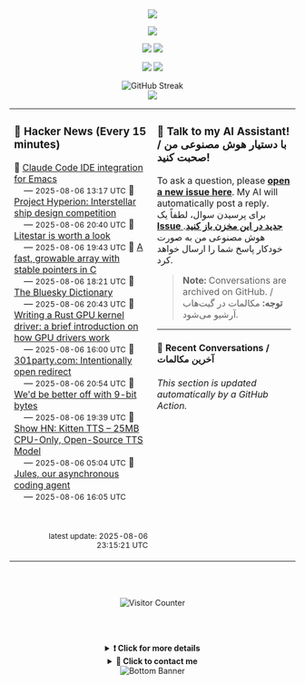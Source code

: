 <div align="center">

  <img src="https://readme-typing-svg.herokuapp.com?font=Fira+Code&weight=600&size=19&duration=3000&pause=1000&color=F7931A&center=true&vCenter=true&width=600&lines=%F0%9F%91%8B+Hi+%2C++I'm+(+Esmaeil+Asadi+%3C%3D%3E+%D8%A7%D8%B3%D9%80%D9%85%D9%80%D8%A7%D8%B9%D9%80%DB%8C%D9%80%D9%84+%D8%A7%D8%B3%D9%80%D8%AF%DB%8C+)"/>

</div>


<p align="center">

  <img src="http://github-profile-summary-cards.vercel.app/api/cards/profile-details?username=Null-Err0r&theme=gruvbox" />

</p>

<p align="center">

  <img src="http://github-profile-summary-cards.vercel.app/api/cards/repos-per-language?username=Null-Err0r&theme=gruvbox" />

  <img src="http://github-profile-summary-cards.vercel.app/api/cards/most-commit-language?username=Null-Err0r&theme=gruvbox" />

</p>

<p align="center">

  <img src="http://github-profile-summary-cards.vercel.app/api/cards/stats?username=Null-Err0r&theme=gruvbox" />

  <img src="http://github-profile-summary-cards.vercel.app/api/cards/productive-time?username=Null-Err0r&theme=gruvbox&utcOffset=8" />

</p>

<div align="center">

  <img src="https://streak-stats.demolab.com/?user=null-err0r&theme=gruvbox" alt="GitHub Streak" />

</div>

<div align="center">

  <img src="https://github-profile-trophy.vercel.app/?username=Null-Err0r&theme=gruvbox&no-frame=true&margin-w=15&margin-h=15&row=2&column=4" />

</div>


<!-- Start Dynamic Content Section -->

<table width="100%">

<tr>

<td width="50%" valign="top">


### 📰 Hacker News (Every 15 minutes)

<!-- HACKER_NEWS_START -->
🔹 <a href='https://github.com/manzaltu/claude-code-ide.el' target='_blank' rel='noopener noreferrer'>Claude Code IDE integration for Emacs</a><br>
&nbsp;&nbsp;&nbsp;&nbsp;— <small>2025-08-06 13:17 UTC</small>
🔹 <a href='https://www.projecthyperion.org' target='_blank' rel='noopener noreferrer'>Project Hyperion: Interstellar ship design competition</a><br>
&nbsp;&nbsp;&nbsp;&nbsp;— <small>2025-08-06 20:40 UTC</small>
🔹 <a href='https://www.b-list.org/weblog/2025/aug/06/litestar/' target='_blank' rel='noopener noreferrer'>Litestar is worth a look</a><br>
&nbsp;&nbsp;&nbsp;&nbsp;— <small>2025-08-06 19:43 UTC</small>
🔹 <a href='https://danielchasehooper.com/posts/segment_array/' target='_blank' rel='noopener noreferrer'>A fast, growable array with stable pointers in C</a><br>
&nbsp;&nbsp;&nbsp;&nbsp;— <small>2025-08-06 18:21 UTC</small>
🔹 <a href='https://www.avibagla.com/blueskydictionary/' target='_blank' rel='noopener noreferrer'>The Bluesky Dictionary</a><br>
&nbsp;&nbsp;&nbsp;&nbsp;— <small>2025-08-06 20:43 UTC</small>
🔹 <a href='https://www.collabora.com/news-and-blog/blog/2025/08/06/writing-a-rust-gpu-kernel-driver-a-brief-introduction-on-how-gpu-drivers-work/' target='_blank' rel='noopener noreferrer'>Writing a Rust GPU kernel driver: a brief introduction on how GPU drivers work</a><br>
&nbsp;&nbsp;&nbsp;&nbsp;— <small>2025-08-06 16:00 UTC</small>
🔹 <a href='https://301party.com/' target='_blank' rel='noopener noreferrer'>301party.com: Intentionally open redirect</a><br>
&nbsp;&nbsp;&nbsp;&nbsp;— <small>2025-08-06 20:54 UTC</small>
🔹 <a href='https://pavpanchekha.com/blog/9bit.html' target='_blank' rel='noopener noreferrer'>We'd be better off with 9-bit bytes</a><br>
&nbsp;&nbsp;&nbsp;&nbsp;— <small>2025-08-06 19:39 UTC</small>
🔹 <a href='https://github.com/KittenML/KittenTTS' target='_blank' rel='noopener noreferrer'>Show HN: Kitten TTS – 25MB CPU-Only, Open-Source TTS Model</a><br>
&nbsp;&nbsp;&nbsp;&nbsp;— <small>2025-08-06 05:04 UTC</small>
🔹 <a href='https://blog.google/technology/google-labs/jules-now-available/' target='_blank' rel='noopener noreferrer'>Jules, our asynchronous coding agent</a><br>
&nbsp;&nbsp;&nbsp;&nbsp;— <small>2025-08-06 16:05 UTC</small>
<!-- HACKER_NEWS_END -->

<br>

<p align="right"><small>latest update: <!-- HACKER_NEWS_LAST_UPDATED -->2025-08-06 23:15:21 UTC<!-- /HACKER_NEWS_LAST_UPDATED --></small></p>


</td>

<td width="50%" valign="top">


### 🤖 Talk to my AI Assistant! / با دستیار هوش مصنوعی من صحبت کنید!

<p>To ask a question, please <strong><a href="https://github.com/Null-Err0r/Null-Err0r/issues/new">open a new issue here</a></strong>. My AI will automatically post a reply.<br>برای پرسیدن سوال، لطفاً یک <strong><a href="https://github.com/Null-Err0r/Null-Err0r/issues/new">Issue جدید در این مخزن باز کنید</a></strong>. هوش مصنوعی من به صورت خودکار پاسخ شما را ارسال خواهد کرد.</p>

<blockquote><p><strong>Note:</strong> Conversations are archived on GitHub. / <strong>توجه:</strong> مکالمات در گیت‌هاب آرشیو می‌شود.</p></blockquote>

<hr>

<h4>💬 Recent Conversations / آخرین مکالمات</h4>

<!-- CHAT_LOG_START -->

*This section is updated automatically by a GitHub Action.*

<!-- CHAT_LOG_END -->


</td>

</tr>

</table>

<!-- End Dynamic Content Section -->


<div align="center">

  <br> </br>

  <img src="https://ghvc.kabelkultur.se/?username=null-err0r&abbreviated=true&color=ff5500&label=%E2%81%AE%20%E2%81%AE%E2%81%AE%20%E2%81%AE%E2%81%AE%20%20%F0%9F%91%80%20%E2%81%AE%20%E2%81%AE%E2%81%AE%20%E2%81%AE%E2%81%AEVisitor%E2%81%AE%20%E2%81%AE%E2%81%AE%20%E2%81%AE%E2%81%AE%20%F0%9F%91%80%E2%81%AE%20%E2%81%AE%E2%81%AE%20%E2%81%AE%E2%81%AE%E2%81%AE%20%E2%81%AE%E2%81%AE%20%E2%81%AE%E2%81%AE⁮⁮" alt="Visitor Counter" />

  <br> </br>

</div>

<details align="center">

<summary> <b> ❗️ Click for more details</b> </summary>

<br>

<div align="center">

  <a href="https://next.ossinsight.io/widgets/official/analyze-user-contribution-time-distribution?user_id=19436819&period=all_times" target="_blank" style="display: block;">

    <picture>

      <source media="(prefers-color-scheme: dark)" srcset="https://next.ossinsight.io/widgets/official/analyze-user-contribution-time-distribution/thumbnail.png?user_id=19436819&period=all_times&image_size=auto&color_scheme=dark" width="700" height="auto">

      <img alt="Contribution Time Distribution" src="https://next.ossinsight.io/widgets/official/analyze-user-contribution-time-distribution/thumbnail.png?user_id=19436819&period=all_times&image_size=auto&color_scheme=dark" width="700" height="auto">

    </picture>

  </a>

</div>

<div align="center">

  <a href="https://next.ossinsight.io/widgets/official/compose-user-dashboard-stats?user_id=19436819" target="_blank" style="display: block;">

    <picture>

      <source media="(prefers-color-scheme: dark)" srcset="https://next.ossinsight.io/widgets/official/compose-user-dashboard-stats/thumbnail.png?user_id=19436819&image_size=auto&color_scheme=dark" width="700" height="auto">

      <img alt="Dashboard Stats" src="https://next.ossinsight.io/widgets/official/compose-user-dashboard-stats/thumbnail.png?user_id=19436819&image_size=auto&color_scheme=dark" width="700" height="auto">

    </picture>

  </a>

</div>

<div align="center">

  <a href="https://next.ossinsight.io/widgets/official/compose-org-activity-map?activity=stars&role=stars&owner_id=19436819&period=past_12_months" target="_blank" style="display: block;">

    <picture>

      <source media="(prefers-color-scheme: dark)" srcset="https://next.ossinsight.io/widgets/official/compose-org-activity-map/thumbnail.png?activity=stars&role=stars&owner_id=19436819&period=past_12_months&image_size=4x7&color_scheme=dark" width="700" height="auto">

      <img alt="Geographical Distribution" src="https://next.ossinsight.io/widgets/official/compose-org-activity-map/thumbnail.png?activity=stars&role=stars&owner_id=19436819&period=past_12_months&image_size=4x7&color_scheme=dark" width="700" height="auto">

    </picture>

  </a>

</div>

<div align="center">

  <img src="https://github-readme-activity-graph.vercel.app/graph?username=Null-Err0r&theme=gruvbox" alt="Activity Graph" />

</div>

<br>

</details>

<details align="center">

<summary> <b>  💬  Click to contact me</b> </summary>

<br>

<div align="center">

  <br><br>

  <a href="https://t.me/NullErr0r" target="_blank">

    <img src="https://img.shields.io/badge/Telegram-black?style=for-the-badge&logo=Telegram" alt="Telegram" />

  </a>

</div>

<br>

</details>

<div align="center">

  <img src="https://raw.githubusercontent.com/Trilokia/Trilokia/379277808c61ef204768a61bbc5d25bc7798ccf1/bottom_header.svg" alt="Bottom Banner" />

</div> 
